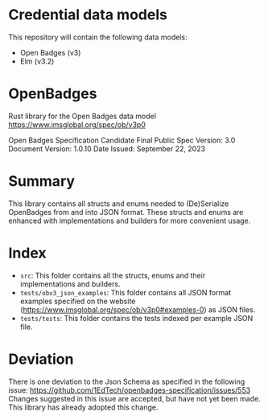 # Credential data models
This repository will contain the following data models:
- Open Badges (v3)
- Elm (v3.2)

# OpenBadges
Rust library for the Open Badges data model
https://www.imsglobal.org/spec/ob/v3p0

Open Badges Specification
Candidate Final Public
Spec Version:       3.0
Document Version:   1.0.10
Date Issued:        September 22, 2023

# Summary
This library contains all structs and enums needed to (De)Serialize OpenBadges from and into JSON format. These structs and enums are enhanced with implementations and builders for more convenient usage.

# Index

- `src`: This folder contains all the structs, enums and their implementations and builders.
- `tests/obv3_json_examples`: This folder contains all JSON format examples specified on the website (https://www.imsglobal.org/spec/ob/v3p0#examples-0) as JSON files.
- `tests/tests`: This folder contains the tests indexed per example JSON file.

# Deviation
There is one deviation to the Json Schema as specified in the following issue:
https://github.com/1EdTech/openbadges-specification/issues/553
Changes suggested in this issue are accepted, but have not yet been made.
This library has already adopted this change.

